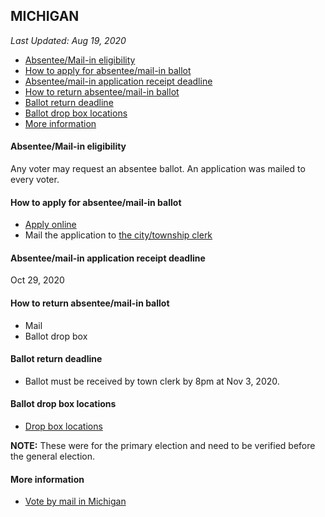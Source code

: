 ## MICHIGAN

*Last Updated: Aug 19, 2020*

* [Absentee/Mail-in eligibility](#absenteemail-in-eligibility)
* [How to apply for absentee/mail-in ballot](#how-to-apply-for-absenteemail-in-ballot)
* [Absentee/mail-in application receipt deadline](#absenteemail-in-application-receipt-deadline)
* [How to return absentee/mail-in ballot](#how-to-return-absenteemail-in-ballot)
* [Ballot return deadline](#ballot-return-deadline)
* [Ballot drop box locations](#ballot-drop-box-locations)
* [More information](#more-information)


#### Absentee/Mail-in eligibility
Any voter may request an absentee ballot. An application was mailed to every voter.


#### How to apply for absentee/mail-in ballot
* [Apply online](https://mvic.sos.state.mi.us/AVApplication/Index)
* Mail the application to [the city/township clerk](https://mvic.sos.state.mi.us/Voter/Index/#yourclerk)


#### Absentee/mail-in application receipt deadline
Oct 29, 2020


#### How to return absentee/mail-in ballot
* Mail
* Ballot drop box


#### Ballot return deadline
* Ballot must be received by town clerk by 8pm at Nov 3, 2020.


#### Ballot drop box locations
* [Drop box locations](https://www.michigan.gov/documents/sos/Ballot_Dropbox_Locations_697191_7.pdf)

**NOTE:** These were for the primary election and need to be verified before the general election.


#### More information
* [Vote by mail in Michigan](https://mvic.sos.state.mi.us/Home/VoteAtHome)
